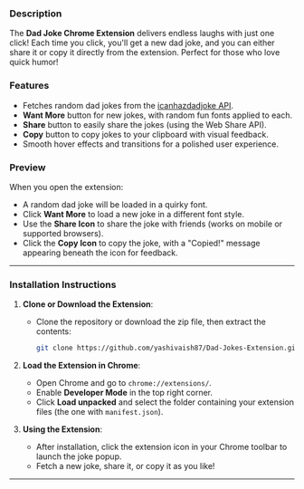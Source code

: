 ### **Description**
The **Dad Joke Chrome Extension** delivers endless laughs with just one click! Each time you click, you'll get a new dad joke, and you can either share it or copy it directly from the extension. Perfect for those who love quick humor!

### **Features**
- Fetches random dad jokes from the [icanhazdadjoke API](https://icanhazdadjoke.com/api).
- **Want More** button for new jokes, with random fun fonts applied to each.
- **Share** button to easily share the jokes (using the Web Share API).
- **Copy** button to copy jokes to your clipboard with visual feedback.
- Smooth hover effects and transitions for a polished user experience.

### **Preview**
When you open the extension:
- A random dad joke will be loaded in a quirky font.
- Click **Want More** to load a new joke in a different font style.
- Use the **Share Icon** to share the joke with friends (works on mobile or supported browsers).
- Click the **Copy Icon** to copy the joke, with a "Copied!" message appearing beneath the icon for feedback.

---

### **Installation Instructions**

1. **Clone or Download the Extension**:
   - Clone the repository or download the zip file, then extract the contents:
     ```bash
     git clone https://github.com/yashivaish87/Dad-Jokes-Extension.git
     ```

2. **Load the Extension in Chrome**:
   - Open Chrome and go to `chrome://extensions/`.
   - Enable **Developer Mode** in the top right corner.
   - Click **Load unpacked** and select the folder containing your extension files (the one with `manifest.json`).

3. **Using the Extension**:
   - After installation, click the extension icon in your Chrome toolbar to launch the joke popup.
   - Fetch a new joke, share it, or copy it as you like!

---
